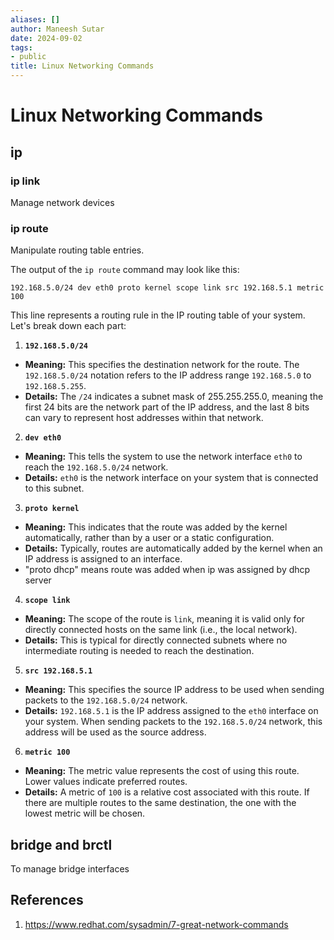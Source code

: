 ```yaml
---
aliases: []
author: Maneesh Sutar
date: 2024-09-02
tags:
- public
title: Linux Networking Commands
---
```


# Linux Networking Commands

## ip

### ip link

Manage network devices

### ip route

Manipulate routing table entries.

The output of the `ip route` command may look like this:

`192.168.5.0/24 dev eth0 proto kernel scope link src 192.168.5.1 metric 100`

This line represents a routing rule in the IP routing table of your system. Let's break down each part:

1. **`192.168.5.0/24`**

* **Meaning:** This specifies the destination network for the route. The `192.168.5.0/24` notation refers to the IP address range `192.168.5.0` to `192.168.5.255`.
* **Details:** The `/24` indicates a subnet mask of 255.255.255.0, meaning the first 24 bits are the network part of the IP address, and the last 8 bits can vary to represent host addresses within that network.

2. **`dev eth0`**

* **Meaning:** This tells the system to use the network interface `eth0` to reach the `192.168.5.0/24` network.
* **Details:** `eth0` is the network interface on your system that is connected to this subnet.

3. **`proto kernel`**

* **Meaning:** This indicates that the route was added by the kernel automatically, rather than by a user or a static configuration.
* **Details:** Typically, routes are automatically added by the kernel when an IP address is assigned to an interface.
* "proto dhcp" means route was added when ip was assigned by dhcp server

4. **`scope link`**

* **Meaning:** The scope of the route is `link`, meaning it is valid only for directly connected hosts on the same link (i.e., the local network).
* **Details:** This is typical for directly connected subnets where no intermediate routing is needed to reach the destination.

5. **`src 192.168.5.1`**

* **Meaning:** This specifies the source IP address to be used when sending packets to the `192.168.5.0/24` network.
* **Details:** `192.168.5.1` is the IP address assigned to the `eth0` interface on your system. When sending packets to the `192.168.5.0/24` network, this address will be used as the source address.

6. **`metric 100`**

* **Meaning:** The metric value represents the cost of using this route. Lower values indicate preferred routes.
* **Details:** A metric of `100` is a relative cost associated with this route. If there are multiple routes to the same destination, the one with the lowest metric will be chosen.

## bridge and brctl

To manage bridge interfaces

## References

1. https://www.redhat.com/sysadmin/7-great-network-commands

